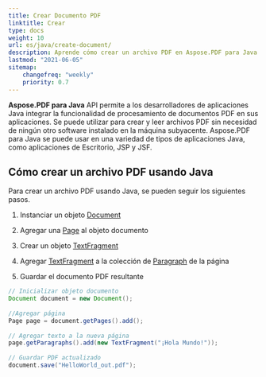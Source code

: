 ```yaml
---
title: Crear Documento PDF 
linktitle: Crear
type: docs
weight: 10
url: es/java/create-document/
description: Aprende cómo crear un archivo PDF en Aspose.PDF para Java.
lastmod: "2021-06-05"
sitemap:
    changefreq: "weekly"
    priority: 0.7
---
```


**Aspose.PDF para Java** API permite a los desarrolladores de aplicaciones Java integrar la funcionalidad de procesamiento de documentos PDF en sus aplicaciones. Se puede utilizar para crear y leer archivos PDF sin necesidad de ningún otro software instalado en la máquina subyacente. Aspose.PDF para Java se puede usar en una variedad de tipos de aplicaciones Java, como aplicaciones de Escritorio, JSP y JSF.

## Cómo crear un archivo PDF usando Java

Para crear un archivo PDF usando Java, se pueden seguir los siguientes pasos.

1. Instanciar un objeto [Document](https://reference.aspose.com/pdf/java/com.aspose.pdf/Document)
1. Agregar una [Page](https://reference.aspose.com/pdf/java/com.aspose.pdf/Page) al objeto documento
1. Crear un objeto [TextFragment](https://reference.aspose.com/pdf/java/com.aspose.pdf.class-use/textfragment)

1. Agregar [TextFragment](https://reference.aspose.com/pdf/java/com.aspose.pdf.class-use/textfragment) a la colección de [Paragraph](https://reference.aspose.com/pdf/java/com.aspose.pdf/Paragraphs) de la página
1. Guardar el documento PDF resultante

```java
// Inicializar objeto documento
Document document = new Document();
 
//Agregar página
Page page = document.getPages().add();
 
// Agregar texto a la nueva página
page.getParagraphs().add(new TextFragment("¡Hola Mundo!"));
 
// Guardar PDF actualizado
document.save("HelloWorld_out.pdf");
```